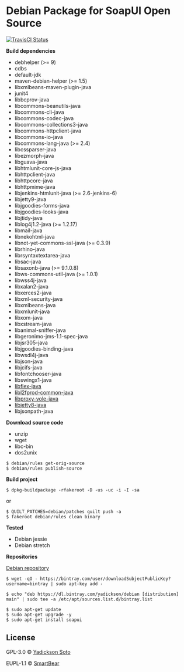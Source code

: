 # Debian Package for SoapUI Open Source

[![TravisCI Status][travis-image]][travis-url]

**Build dependencies**

- debhelper (>= 9)
- cdbs
- default-jdk
- maven-debian-helper (>= 1.5)
- libxmlbeans-maven-plugin-java
- junit4
- libbcprov-java
- libcommons-beanutils-java
- libcommons-cli-java
- libcommons-codec-java
- libcommons-collections3-java
- libcommons-httpclient-java
- libcommons-io-java
- libcommons-lang-java (>= 2.4)
- libcssparser-java
- libezmorph-java
- libguava-java
- libhtmlunit-core-js-java
- libhttpclient-java
- libhttpcore-java
- libhttpmime-java
- libjenkins-htmlunit-java (>= 2.6-jenkins-6)
- libjetty9-java
- libjgoodies-forms-java
- libjgoodies-looks-java
- libjtidy-java
- liblog4j1.2-java (>= 1.2.17)
- libmail-java
- libnekohtml-java
- libnot-yet-commons-ssl-java (>= 0.3.9)
- librhino-java
- librsyntaxtextarea-java
- libsac-java
- libsaxonb-java (>= 9.1.0.8)
- libws-commons-util-java (>= 1.0.1)
- libwss4j-java
- libxalan2-java
- libxerces2-java
- libxml-security-java
- libxmlbeans-java
- libxmlunit-java
- libxom-java
- libxstream-java
- libanimal-sniffer-java
- libgeronimo-jms-1.1-spec-java
- libjsr305-java
- libjgoodies-binding-java
- libwsdl4j-java
- libjson-java
- libjcifs-java
- libfontchooser-java
- libswingx1-java
- [libflex-java](https://github.com/yadickson/flex-debs)
- [libl2fprod-common-java](https://github.com/yadickson/l2fprod-common-debs)
- [libproxy-vole-java](https://github.com/yadickson/proxy-vole-debs)
- [libjetty8-java](https://github.com/yadickson/jetty8-debs)
- libjsonpath-java

**Download source code**

- unzip
- wget
- libc-bin
- dos2unix 

```
$ debian/rules get-orig-source
$ debian/rules publish-source
```

**Build project**

```
$ dpkg-buildpackage -rfakeroot -D -us -uc -i -I -sa
```
or
```
$ QUILT_PATCHES=debian/patches quilt push -a
$ fakeroot debian/rules clean binary
```

**Tested**

- Debian jessie
- Debian stretch

**Repositories**

[Debian repository](https://bintray.com/yadickson/debian)

```
$ wget -qO - https://bintray.com/user/downloadSubjectPublicKey?username=bintray | sudo apt-key add -
```
```
$ echo "deb https://dl.bintray.com/yadickson/debian [distribution] main" | sudo tee -a /etc/apt/sources.list.d/bintray.list
```
```
$ sudo apt-get update
$ sudo apt-get upgrade -y
$ sudo apt-get install soapui
```

## License

GPL-3.0 © [Yadickson Soto](https://github.com/yadickson)

EUPL-1.1 © [SmartBear](https://github.com/SmartBear/soapui)

[travis-image]: https://api.travis-ci.org/yadickson/soapui-debs.svg?branch=stretch
[travis-url]: https://travis-ci.org/yadickson/soapui-debs


